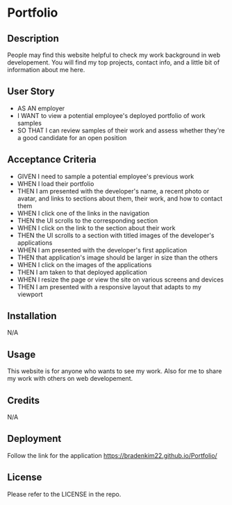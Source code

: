 # Portfolio

## Description

People may find this website helpful to check my work background in web developement. You will find my top projects, contact info, and a little bit of information about me here.

## User Story

- AS AN employer
- I WANT to view a potential employee's deployed portfolio of work samples
- SO THAT I can review samples of their work and assess whether they're a good candidate for an open position

## Acceptance Criteria

- GIVEN I need to sample a potential employee's previous work
- WHEN I load their portfolio
- THEN I am presented with the developer's name, a recent photo or avatar, and links to sections about them, their work, and how to contact them
- WHEN I click one of the links in the navigation
- THEN the UI scrolls to the corresponding section
- WHEN I click on the link to the section about their work
- THEN the UI scrolls to a section with titled images of the developer's applications
- WHEN I am presented with the developer's first application
- THEN that application's image should be larger in size than the others
- WHEN I click on the images of the applications
- THEN I am taken to that deployed application
- WHEN I resize the page or view the site on various screens and devices
- THEN I am presented with a responsive layout that adapts to my viewport

## Installation

N/A

## Usage

This website is for anyone who wants to see my work. Also for me to share my work with others on web developement.

## Credits

N/A

## Deployment

Follow the link for the application https://bradenkim22.github.io/Portfolio/

## License

Please refer to the LICENSE in the repo.
